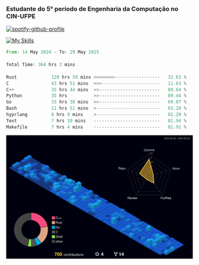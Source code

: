 
### Estudante do 5° período de Engenharia da Computação no CIN-UFPE

[![spotify-github-profile](https://spotify-github-profile.kittinanx.com/api/view?uid=21nggge2ld354asa4l3xoze2q&cover_image=true&theme=novatorem&show_offline=false&background_color=000000&interchange=true&bar_color=53b14f&bar_color_cover=true)](https://github.com/kittinan/spotify-github-profile)


[![My Skills](https://skillicons.dev/icons?i=c,cpp,rust,py,java,neovim&theme=dark)](https://skillicons.dev)

<!--START_SECTION:waka-->

```rust
From: 14 May 2024 - To: 29 May 2025

Total Time: 364 hrs 3 mins

Rust             120 hrs 59 mins >>>>>>>>-----------------   32.63 %
C                43 hrs 51 mins  >>>----------------------   11.83 %
C++              35 hrs 44 mins  >>-----------------------   09.64 %
Python           35 hrs          >>-----------------------   09.44 %
Go               33 hrs 38 mins  >>-----------------------   09.07 %
Bash             11 hrs 51 mins  >------------------------   03.20 %
hyprlang         8 hrs 9 mins    >------------------------   02.20 %
Text             7 hrs 10 mins   -------------------------   01.94 %
Makefile         7 hrs 4 mins    -------------------------   01.91 %
```

<!--END_SECTION:waka-->

![](./profile-3d-contrib/profile-night-view.svg)
